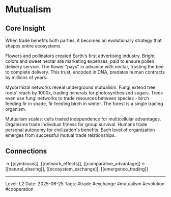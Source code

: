 # Mutualism

## Core Insight
When trade benefits both parties, it becomes an evolutionary strategy that shapes entire ecosystems.

Flowers and pollinators created Earth's first advertising industry. Bright colors and sweet nectar are marketing expenses, paid to ensure pollen delivery service. The flower "pays" in advance with nectar, trusting the bee to complete delivery. This trust, encoded in DNA, predates human contracts by millions of years.

Mycorrhizal networks reveal underground mutualism. Fungi extend tree roots' reach by 1000x, trading minerals for photosynthesized sugars. Trees even use fungi networks to trade resources between species - birch feeding fir in shade, fir feeding birch in winter. The forest is a single trading organism.

Mutualism scales: cells traded independence for multicellular advantages. Organisms trade individual fitness for group survival. Humans trade personal autonomy for civilization's benefits. Each level of organization emerges from successful mutual trade relationships.

## Connections
→ [[symbiosis]], [[network_effects]], [[comparative_advantage]]
← [[natural_sharing]], [[ecosystem_exchange]], [[emergence_trading]]

---
Level: L2
Date: 2025-06-25
Tags: #trade #exchange #mutualism #evolution #cooperation